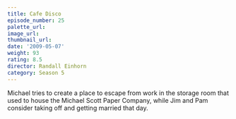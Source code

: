 ```yaml
---
title: Cafe Disco
episode_number: 25
palette_url: 
image_url: 
thumbnail_url: 
date: '2009-05-07'
weight: 93
rating: 8.5
director: Randall Einhorn
category: Season 5
---
```


Michael tries to create a place to escape from work in the storage room that used to house the Michael Scott Paper Company, while Jim and Pam consider taking off and getting married that day.